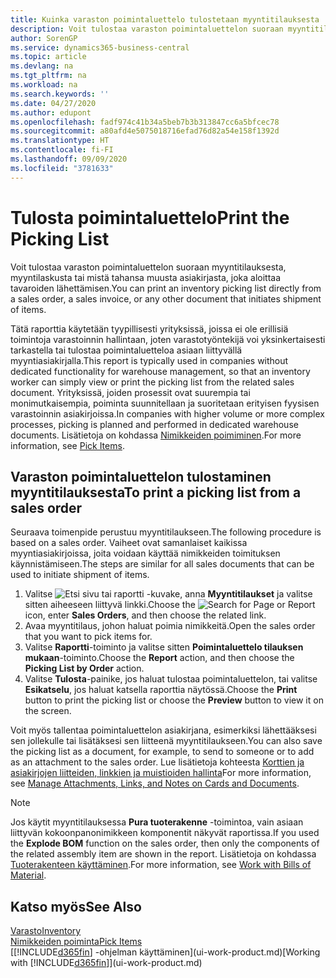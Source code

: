 ```yaml
---
title: Kuinka varaston poimintaluettelo tulostetaan myyntitilauksesta
description: Voit tulostaa varaston poimintaluettelon suoraan myyntitilauksesta, myynnistä, laskusta ja muista lähtevistä myyntiasiakirjoista.
author: SorenGP
ms.service: dynamics365-business-central
ms.topic: article
ms.devlang: na
ms.tgt_pltfrm: na
ms.workload: na
ms.search.keywords: ''
ms.date: 04/27/2020
ms.author: edupont
ms.openlocfilehash: fadf974c41b34a5beb7b3b313847cc6a5bfcec78
ms.sourcegitcommit: a80afd4e5075018716efad76d82a54e158f1392d
ms.translationtype: HT
ms.contentlocale: fi-FI
ms.lasthandoff: 09/09/2020
ms.locfileid: "3781633"
---
```

# <a name="print-the-picking-list"></a><span data-ttu-id="45417-103">Tulosta poimintaluettelo</span><span class="sxs-lookup"><span data-stu-id="45417-103">Print the Picking List</span></span>
<span data-ttu-id="45417-104">Voit tulostaa varaston poimintaluettelon suoraan myyntitilauksesta, myyntilaskusta tai mistä tahansa muusta asiakirjasta, joka aloittaa tavaroiden lähettämisen.</span><span class="sxs-lookup"><span data-stu-id="45417-104">You can print an inventory picking list directly from a sales order, a sales invoice, or any other document that initiates shipment of items.</span></span>

<span data-ttu-id="45417-105">Tätä raporttia käytetään tyypillisesti yrityksissä, joissa ei ole erillisiä toimintoja varastoinnin hallintaan, joten varastotyöntekijä voi yksinkertaisesti tarkastella tai tulostaa poimintaluetteloa asiaan liittyvällä myyntiasiakirjalla.</span><span class="sxs-lookup"><span data-stu-id="45417-105">This report is typically used in companies without dedicated functionality for warehouse management, so that an inventory worker can simply view or print the picking list from the related sales document.</span></span> <span data-ttu-id="45417-106">Yrityksissä, joiden prosessit ovat suurempia tai monimutkaisempia, poiminta suunnitellaan ja suoritetaan erityisen fyysisen varastoinnin asiakirjoissa.</span><span class="sxs-lookup"><span data-stu-id="45417-106">In companies with higher volume or more complex processes, picking is planned and performed in dedicated warehouse documents.</span></span> <span data-ttu-id="45417-107">Lisätietoja on kohdassa [Nimikkeiden poimiminen](warehouse-pick-items.md).</span><span class="sxs-lookup"><span data-stu-id="45417-107">For more information, see [Pick Items](warehouse-pick-items.md).</span></span>

## <a name="to-print-a-picking-list-from-a-sales-order"></a><span data-ttu-id="45417-108">Varaston poimintaluettelon tulostaminen myyntitilauksesta</span><span class="sxs-lookup"><span data-stu-id="45417-108">To print a picking list from a sales order</span></span>  
<span data-ttu-id="45417-109">Seuraava toimenpide perustuu myyntitilaukseen.</span><span class="sxs-lookup"><span data-stu-id="45417-109">The following procedure is based on a sales order.</span></span> <span data-ttu-id="45417-110">Vaiheet ovat samanlaiset kaikissa myyntiasiakirjoissa, joita voidaan käyttää nimikkeiden toimituksen käynnistämiseen.</span><span class="sxs-lookup"><span data-stu-id="45417-110">The steps are similar for all sales documents that can be used to initiate shipment of items.</span></span>

1. <span data-ttu-id="45417-111">Valitse ![Etsi sivu tai raportti](media/ui-search/search_small.png "Etsi sivua tai raporttia -kuvake") -kuvake, anna **Myyntitilaukset** ja valitse sitten aiheeseen liittyvä linkki.</span><span class="sxs-lookup"><span data-stu-id="45417-111">Choose the ![Search for Page or Report](media/ui-search/search_small.png "Search for Page or Report icon") icon, enter **Sales Orders**, and then choose the related link.</span></span>  
2. <span data-ttu-id="45417-112">Avaa myyntitilaus, johon haluat poimia nimikkeitä.</span><span class="sxs-lookup"><span data-stu-id="45417-112">Open the sales order that you want to pick items for.</span></span>  
3. <span data-ttu-id="45417-113">Valitse **Raportti**-toiminto ja valitse sitten **Poimintaluettelo tilauksen mukaan**-toiminto.</span><span class="sxs-lookup"><span data-stu-id="45417-113">Choose the **Report** action, and then choose the **Picking List by Order** action.</span></span>  
4. <span data-ttu-id="45417-114">Valitse **Tulosta**-painike, jos haluat tulostaa poimintaluettelon, tai valitse **Esikatselu**, jos haluat katsella raporttia näytössä.</span><span class="sxs-lookup"><span data-stu-id="45417-114">Choose the **Print** button to print the picking list or choose the **Preview** button to view it on the screen.</span></span>

<span data-ttu-id="45417-115">Voit myös tallentaa poimintaluettelon asiakirjana, esimerkiksi lähettääksesi sen jollekulle tai lisätäksesi sen liitteenä myyntitilaukseen.</span><span class="sxs-lookup"><span data-stu-id="45417-115">You can also save the picking list as a document, for example, to send to someone or to add as an attachment to the sales order.</span></span> <span data-ttu-id="45417-116">Lue lisätietoja kohteesta [Korttien ja asiakirjojen liitteiden, linkkien ja muistioiden hallinta](ui-how-add-link-to-record.md)</span><span class="sxs-lookup"><span data-stu-id="45417-116">For more information, see [Manage Attachments, Links, and Notes on Cards and Documents](ui-how-add-link-to-record.md).</span></span>

> [!NOTE]
> <span data-ttu-id="45417-117">Jos käytit myyntitilauksessa **Pura tuoterakenne** -toimintoa, vain asiaan liittyvän kokoonpanonimikkeen komponentit näkyvät raportissa.</span><span class="sxs-lookup"><span data-stu-id="45417-117">If you used the **Explode BOM** function on the sales order, then only the components of the related assembly item are shown in the report.</span></span> <span data-ttu-id="45417-118">Lisätietoja on kohdassa [Tuoterakenteen käyttäminen](inventory-how-work-BOMs.md).</span><span class="sxs-lookup"><span data-stu-id="45417-118">For more information, see [Work with Bills of Material](inventory-how-work-BOMs.md).</span></span>

## <a name="see-also"></a><span data-ttu-id="45417-119">Katso myös</span><span class="sxs-lookup"><span data-stu-id="45417-119">See Also</span></span>  
[<span data-ttu-id="45417-120">Varasto</span><span class="sxs-lookup"><span data-stu-id="45417-120">Inventory</span></span>](inventory-manage-inventory.md)  
[<span data-ttu-id="45417-121">Nimikkeiden poiminta</span><span class="sxs-lookup"><span data-stu-id="45417-121">Pick Items</span></span>](warehouse-pick-items.md)  
<span data-ttu-id="45417-122">[[!INCLUDE[d365fin](includes/d365fin_md.md)] -ohjelman käyttäminen](ui-work-product.md)</span><span class="sxs-lookup"><span data-stu-id="45417-122">[Working with [!INCLUDE[d365fin](includes/d365fin_md.md)]](ui-work-product.md)</span></span>   
